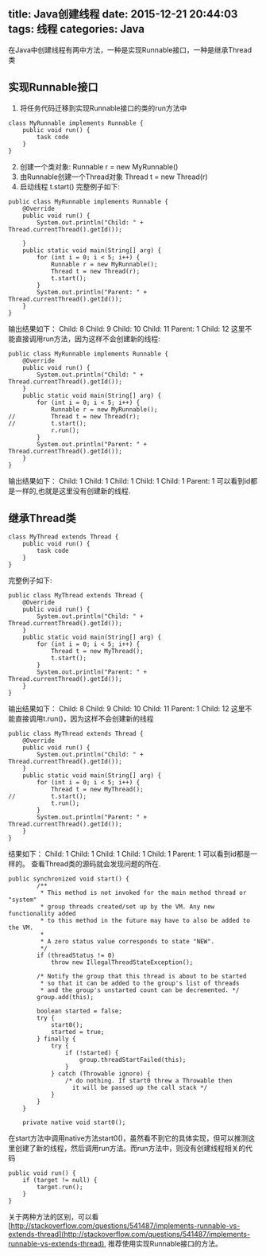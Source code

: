 title: Java创建线程
date: 2015-12-21 20:44:03
tags: 线程
categories: Java
---
在Java中创建线程有两中方法，一种是实现Runnable接口，一种是继承Thread类
## 实现Runnable接口
1. 将任务代码迁移到实现Runnable接口的类的run方法中
```
class MyRunnable implements Runnable {
    public void run() {
        task code
    }
}
```
2. 创建一个类对象:
Runnable r = new MyRunnable()
3. 由Runnable创建一个Thread对象
Thread t = new Thread(r)
4. 启动线程
t.start()
完整例子如下:
```
public class MyRunnable implements Runnable {
    @Override
    public void run() {
        System.out.println("Child: " + Thread.currentThread().getId());
        
    }
    public static void main(String[] arg) {
        for (int i = 0; i < 5; i++) {
            Runnable r = new MyRunnable();
            Thread t = new Thread(r);
            t.start();
        }
        System.out.println("Parent: " + Thread.currentThread().getId());
    }
}
```
输出结果如下：
Child: 8
Child: 9
Child: 10
Child: 11
Parent: 1
Child: 12
这里不能直接调用run方法，因为这样不会创建新的线程:
```
public class MyRunnable implements Runnable {
    @Override
    public void run() {
        System.out.println("Child: " + Thread.currentThread().getId());
    }
    public static void main(String[] arg) {
        for (int i = 0; i < 5; i++) {
            Runnable r = new MyRunnable();
//          Thread t = new Thread(r);
//          t.start();
            r.run();
        }
        System.out.println("Parent: " + Thread.currentThread().getId());
    }
}
```
输出结果如下：
Child: 1
Child: 1
Child: 1
Child: 1
Child: 1
Parent: 1
可以看到id都是一样的,也就是这里没有创建新的线程.
## 继承Thread类
```
class MyThread extends Thread {
    public void run() {
        task code
    }
} 
```
完整例子如下:
```
public class MyThread extends Thread {
    @Override
    public void run() {
        System.out.println("Child: " + Thread.currentThread().getId()); 
    }
    public static void main(String[] arg) {
        for (int i = 0; i < 5; i++) {
            Thread t = new MyThread();
            t.start();
        }
        System.out.println("Parent: " + Thread.currentThread().getId());
    }
}
```
输出结果如下：
Child: 8
Child: 9
Child: 10
Child: 11
Parent: 1
Child: 12
这里不能直接调用t.run()，因为这样不会创建新的线程
```
public class MyThread extends Thread {
    @Override
    public void run() {
        System.out.println("Child: " + Thread.currentThread().getId()); 
    }
    public static void main(String[] arg) {
        for (int i = 0; i < 5; i++) {
            Thread t = new MyThread();
//          t.start();
            t.run();
        }
        System.out.println("Parent: " + Thread.currentThread().getId());
    }
}
```
结果如下：
Child: 1
Child: 1
Child: 1
Child: 1
Child: 1
Parent: 1
可以看到id都是一样的。
查看Thread类的源码就会发现问题的所在.
```
public synchronized void start() {
        /**
         * This method is not invoked for the main method thread or "system"
         * group threads created/set up by the VM. Any new functionality added
         * to this method in the future may have to also be added to the VM.
         *
         * A zero status value corresponds to state "NEW".
         */
        if (threadStatus != 0)
            throw new IllegalThreadStateException();

        /* Notify the group that this thread is about to be started
         * so that it can be added to the group's list of threads
         * and the group's unstarted count can be decremented. */
        group.add(this);

        boolean started = false;
        try {
            start0();
            started = true;
        } finally {
            try {
                if (!started) {
                    group.threadStartFailed(this);
                }
            } catch (Throwable ignore) {
                /* do nothing. If start0 threw a Throwable then
                  it will be passed up the call stack */
            }
        }
    }

    private native void start0();
```
在start方法中调用native方法start0()，虽然看不到它的具体实现，但可以推测这里创建了新的线程，然后调用run方法。而run方法中，则没有创建线程相关的代码
```
public void run() {
    if (target != null) {
        target.run();
    }
}
```
关于两种方法的区别，可以看[http://stackoverflow.com/questions/541487/implements-runnable-vs-extends-thread](http://stackoverflow.com/questions/541487/implements-runnable-vs-extends-thread), 推荐使用实现Runnable接口的方法。
